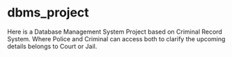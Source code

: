 # dbms_project
Here is a Database Management System Project based on Criminal Record System. Where Police and Criminal can access both to clarify the upcoming details belongs to Court or Jail.
